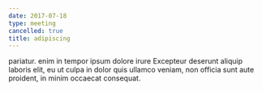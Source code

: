 ```yaml
---
date: 2017-07-18
type: meeting
cancelled: true
title: adipiscing
---
```

pariatur. enim in tempor ipsum dolore irure Excepteur deserunt aliquip laboris elit, eu ut culpa in dolor quis ullamco veniam, non officia sunt aute proident, in minim occaecat consequat.